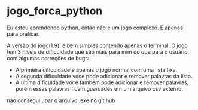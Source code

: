 # jogo_forca_python
Eu estou aprendendo python, então não é um jogo complexo. É apenas para praticar.

A versão do jogo(1.9), é bem simples contendo apenas o terminal. O jogo tem 3 níveis de dificuldade que são mais para mim do que para o usuário, com algumas correções de bugs:

- A primeira dificuldade é apenas o jogo normal com uma lista fixa.
- A segunda dificuldade voce pode adicionar e remover palavras da lista.
- A ultima dificuldade você tambem pode adicionar e remover palavras, porém essas palavras ficam guardades em um arquivo csv externo.

não consegui upar o arquivo .exe no git hub
